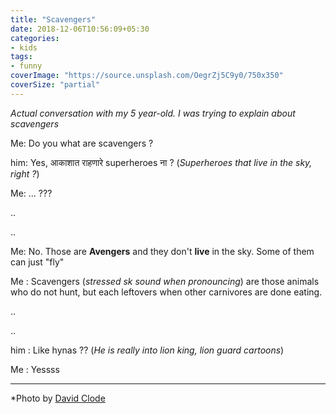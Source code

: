 ```yaml
---
title: "Scavengers"
date: 2018-12-06T10:56:09+05:30
categories:
- kids
tags:
- funny
coverImage: "https://source.unsplash.com/OegrZj5C9y0/750x350"
coverSize: "partial"
---
```


*Actual conversation with my 5 year-old. I was trying to explain about scavengers*
<!--more-->

Me: Do you what are scavengers ?

him: Yes, आकाशात राहणारे superheroes ना ? (*Superheroes that live in the sky,
right ?*)

Me: ... ???

..

..

Me: No. Those are **Avengers** and they don't **live** in the sky. Some of
them can just "fly"

Me : Scavengers (*stressed sk sound when pronouncing*) are those animals who do
not hunt, but each leftovers when other carnivores are done eating.

..

..

him : Like hynas ?? (*He is really into lion king, lion guard cartoons*)

Me : Yessss

------

*Photo by [David Clode](https://unsplash.com/@davidclode)
